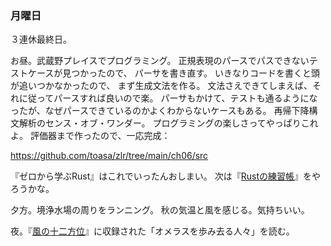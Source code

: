 ### 月曜日

３連休最終日。

お昼。武蔵野プレイスでプログラミング。
正規表現のパースでパスできないテストケースが見つかったので、
パーサを書き直す。
いきなりコードを書くと頭が追いつかなかったので、
まず生成文法を作る。
文法さえできてしまえば、それに従ってパースすれば良いので楽。
パーサもかけて、テストも通るようになったが、なぜパースできているのかよくわからないケースもある。
再帰下降構文解析のセンス・オブ・ワンダー。
プログラミングの楽しさってやっぱりこれよ。
評価器まで作ったので、一応完成：

https://github.com/toasa/zlr/tree/main/ch06/src

『ゼロから学ぶRust』はこれでいったんおしまい。
次は『[Rustの練習帳](https://www.oreilly.co.jp/books/9784814400584/)』をやろうかな。

夕方。境浄水場の周りをランニング。
秋の気温と風を感じる。気持ちいい。

夜。『[風の十二方位](https://www.amazon.co.jp/%E9%A2%A8%E3%81%AE%E5%8D%81%E4%BA%8C%E6%96%B9%E4%BD%8D-%E3%83%8F%E3%83%A4%E3%82%AB%E3%83%AF%E6%96%87%E5%BA%AB-SF-399-%E3%82%A2%E3%83%BC%E3%82%B7%E3%83%A5%E3%83%A9%E3%83%BBK%E3%83%BB%E3%83%AB%E3%83%BB%E3%82%B0%E3%82%A3%E3%83%B3/dp/4150103992)』に収録された「オメラスを歩み去る人々」を読む。